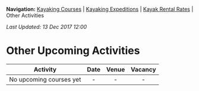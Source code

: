 **Navigation:** [Kayaking Courses](index) &#124; [Kayaking Expeditions](expedition) &#124; [Kayak Rental Rates](rental) &#124; Other Activities

_Last Updated: 13 Dec 2017 12:00_
# Other Upcoming Activities

Activity | Date | Venue | Vacancy
:---:|:---:|:---:|:---:
No upcoming courses yet|-|-|-

